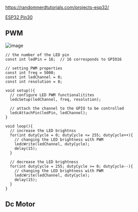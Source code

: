 https://randomnerdtutorials.com/projects-esp32/

[ESP32 Pin30](https://github.com/SittidechL/Documents/blob/main/ESP32/arduino/pin.md)
## PWM
![image](https://user-images.githubusercontent.com/60011264/163656438-23070075-f013-4785-9bdd-573bb49d7a30.png)

```
// the number of the LED pin
const int ledPin = 16;  // 16 corresponds to GPIO16

// setting PWM properties
const int freq = 5000;
const int ledChannel = 0;
const int resolution = 8;
 
void setup(){
  // configure LED PWM functionalitites
  ledcSetup(ledChannel, freq, resolution);
  
  // attach the channel to the GPIO to be controlled
  ledcAttachPin(ledPin, ledChannel);
}
 
void loop(){
  // increase the LED brightnss
  for(int dutyCycle = 0; dutyCycle <= 255; dutyCycle++){   
    // changing the LED brightness with PWM
    ledcWrite(ledChannel, dutyCycle);
    delay(15);
  }

  // decrease the LED brightness
  for(int dutyCycle = 255; dutyCycle >= 0; dutyCycle--){
    // changing the LED brightness with PWM
    ledcWrite(ledChannel, dutyCycle);   
    delay(15);
  }
}

```
## Dc Motor

